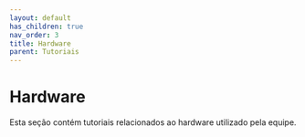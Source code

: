 ```yaml
---
layout: default
has_children: true
nav_order: 3
title: Hardware
parent: Tutoriais
---
```


# Hardware
Esta seção contém tutoriais relacionados ao hardware utilizado pela equipe.

